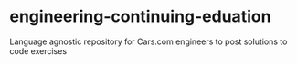 # engineering-continuing-eduation
Language agnostic repository for Cars.com engineers to post solutions to code exercises
